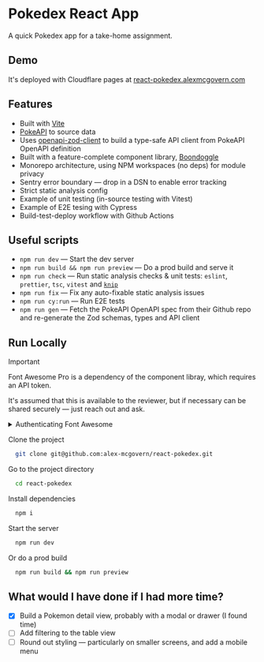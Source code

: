 
# Pokedex React App

A quick Pokedex app for a take-home assignment.


## Demo

It's deployed with Cloudflare pages at [react-pokedex.alexmcgovern.com](https://react-pokedex.alexmcgovern.com/)


## Features

- Built with [Vite](https://vitejs.dev/)
- [PokeAPI](https://pokeapi.co/) to source data
- Uses [openapi-zod-client](https://www.npmjs.com/package/openapi-zod-client) to build a type-safe API client from PokeAPI OpenAPI definition
- Built with a feature-complete component library, [Boondoggle](https://boondoggle.design/)
- Monorepo architecture, using NPM workspaces (no deps) for module privacy 
- Sentry error boundary — drop in a DSN to enable error tracking
- Strict static analysis config
- Example of unit testing (in-source testing with Vitest)
- Example of E2E tesing with Cypress
- Build-test-deploy workflow with Github Actions

## Useful scripts

- `npm run dev` — Start the dev server
- `npm run build && npm run preview` — Do a prod build and serve it
- `npm run check` — Run static analysis checks & unit tests: `eslint`, `prettier`, `tsc`, `vitest` and [`knip`](https://knip.dev/)
- `npm run fix` — Fix any auto-fixable static analysis issues
- `npm run cy:run` — Run E2E tests
- `npm run gen` — Fetch the PokeAPI OpenAPI spec from their Github repo and re-generate the Zod schemas, types and API client

## Run Locally

> [!IMPORTANT]  
> Font Awesome Pro is a dependency of the component libray, which requires an API token.
> 
> It's assumed that this is available to the reviewer, but if necessary can be shared securely — just reach out and ask.

<details>
<summary>Authenticating Font Awesome</strong></summary>
<br />
In order to install FontAwesome icon library, you will to export a `FONTAWESOME_TOKEN`
global environment variable on your machine.

Once you've obtained this token, (assuming you're using `zsh`, the default shell on Mac
OS) you can export it like so:

1. Open your `.zshrc` for editing using your preferred method, e.g. by running:

    ```shell
    open ~/.zshrc
    ```

2. Add this line: (substituting in your token)

    ```shell
    export FONTAWESOME_TOKEN={TOKEN}
    ```

3. once saved, you can source your updated `.zshrc` by running:

    ```shell
    source ~/.zshrc
    ```

---

_Then proceed with installation..._

</details>

Clone the project

```bash
  git clone git@github.com:alex-mcgovern/react-pokedex.git
```

Go to the project directory

```bash
  cd react-pokedex
```

Install dependencies

```bash
  npm i
```

Start the server

```bash
  npm run dev
```

Or do a prod build

```bash
  npm run build && npm run preview
```

## What would I have done if I had more time?

- [x] Build a Pokemon detail view, probably with a modal or drawer (I found time)
- [ ] Add filtering to the table view
- [ ] Round out styling — particularly on smaller screens, and add a mobile menu
